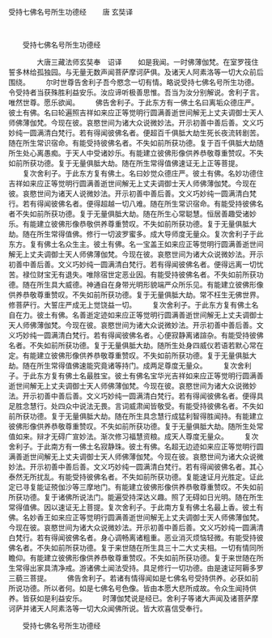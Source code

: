   受持七佛名号所生功德经
                        　　唐 玄奘译

                        
        　      


　　受持七佛名号所生功德经

　　　　大唐三藏法师玄奘奉　诏译
　　如是我闻。一时佛薄伽梵。在室罗筏住誓多林给孤独园。与无量无数声闻菩萨摩诃萨俱。及诸天人阿素洛等一切大众前后围绕。
　　尔时世尊告舍利子吾今愍念一切有情。略说受持七佛名号所生功德。令受持者当获殊胜利益安乐。汝应谛听极善思惟。吾当为汝分别解说。舍利子言。唯然世尊。愿乐欲闻。
　　佛告舍利子。于此东方有一佛土名曰离垢众德庄严。彼土有佛。名曰轮遍照吉祥如来应正等觉明行圆满善逝世间解无上丈夫调御士天人师佛薄伽梵。今现在彼。哀愍世间为诸大众说微妙法。开示初善中善后善。文义巧妙纯一圆满清白梵行。若有得闻彼佛名者。便超百千俱胝大劫生死长夜流转剧苦。随在所生常识宿命。有能受持彼佛名者。不失如前所获功德。复于百千俱胝大劫随所生处心离愚痴。于天人中受诸妙乐。有能建立彼佛形像供养恭敬尊重赞叹。不失如前所获功德。复于无量俱胝大劫。随在所生常得值佛速证无上正等菩提。
　　复次舍利子。于此东方复有佛土。名曰妙觉众德庄严。彼土有佛。名妙功德住吉祥如来应正等觉明行圆满善逝世间解无上丈夫调御士天人师佛薄伽梵。今现在彼。哀愍世间为诸天人说微妙法。开示初善中善后善。文义巧妙纯一圆满清白梵行。若有得闻彼佛名者。便得超越一切八难。随在所生常识宿命。有能受持彼佛名者不失如前所获功德。复于无量俱胝大劫。随在所生心常聪慧。恒居善趣受诸妙乐。有能建立彼佛形像恭敬供养尊重赞叹。不失如前所获功德。复于无量俱胝大劫。随在所生常得值佛。修行一切波罗蜜多。成大导师度无量众。复次舍利子于此东方。复有佛土名众生主。彼土有佛。名一宝盖王如来应正等觉明行圆满善逝世间解无上丈夫调御士天人师佛薄伽梵。今现在彼。哀愍世间为诸大众说微妙法。开示初善中善后善。文义巧妙纯一圆满清白梵行。若有得闻彼佛名者。便得远离一切忧苦。禄位财宝无有退失。唯除宿世定恶业因。有能受持彼佛名者。不失如前所获功德。随在所生具大威德。神通自在身带光明形貌端严众所乐见。有能建立彼佛形像供养恭敬尊重赞叹。不失如前所获功德。复于无量俱胝大劫。常不枉生无佛世界。修菩萨行。大誓庄严成无上觉饶益一切。
　　复次舍利子。于此东方复有佛土名自在力。彼土有佛。名善逝定迹如来应正等觉明行圆满善逝世间解无上丈夫调御士天人师佛薄伽梵。今现在彼。哀愍世间为诸大众说微妙法。开示初善中善后善。文义巧妙纯一圆满清白梵行。若有得闻彼佛名者。心便寂静离诸諠杂。有能受持彼佛名者。不失如前所获功德。复于无量俱胝大劫。随所生处身四威仪若语若默心常在定。有能建立彼佛形像供养恭敬尊重赞叹。不失如前所获功德。复于无量俱胝大劫。随在所生常得值佛速能究竟诸等持门。成两足尊度无量众。
　　复次舍利子。于此东方复有佛土名最胜宝。彼土有佛名宝华光吉祥如来应正等觉明行圆满善逝世间解无上丈夫调御士天人师佛薄伽梵。今现在彼。哀愍世间为诸大众说微妙法。开示初善中善后善。文义巧妙纯一圆满清白梵行。若有得闻彼佛名者。便得具足胜念慧行。处四众中说法无畏。言词威肃闻皆敬受。有能受持彼佛名者。不失如前所获功德。复于无量俱胝大劫。随在所生具念慧行成猛利智得胜闻持。有能建立彼佛形像供养恭敬尊重赞叹。不失如前所获功德。复于无量俱胝大劫。随所生处常值如来。辩才无碍广宣妙法。渐次修习福慧资粮。成天人尊度无量众。
　　复次舍利子。于此南方有一佛土名寂静珠。彼土有佛。名超无边迹如来应正等觉明行圆满善逝世间解无上丈夫调御士天人师佛薄伽梵。今现在彼。哀愍世间为诸大众说微妙法。开示初善中善后善。文义巧妙纯一圆满清白梵行。若有得闻彼佛名者。其心泰然无所扰乱。有能受持彼佛名者。不失如前所获功德。复能速证月光胜定。证此定已寻复能证殑伽沙等三摩地门。有能建立彼佛形像供养恭敬尊重赞叹。不失如前所获功德。复于诸佛所说法门。能遍受持深达义趣。照了无碍如日光明。随在所生常得值佛。因以速证无上菩提。复次舍利子。于此南方复有佛土名最上香。彼土有佛。名妙香王如来应正等觉明行圆满善逝世间解无上丈夫调御士天人师佛薄伽梵。今现在彼。哀愍世间为诸大众说微妙法。开示初善中善后善。文义巧妙纯一圆满清白梵行。若有得闻彼佛名者。身心调畅离诸粗重。恶业消灭烦恼轻微。有能受持彼佛名者。不失如前所获功德。复于来世随在所生具三十二大丈夫相。一切有情同所瞻仰。有能建立彼佛形像供养恭敬尊重赞叹。不失如前所获功德。复于来世随在所生常得出家具清净戒。游诸佛土闻法受持。具足修行一切功德。由是速证阿耨多罗三藐三菩提。
　　佛告舍利子。若诸有情得闻如是七佛名号受持供养。必获如前所说功德。所以者何。如是七佛名号色像。皆由本愿大悲所成故。令众生闻持供养。皆获如是利益安乐。
　　时薄伽梵说是经已。舍利子等诸大声闻及诸菩萨摩诃萨并诸天人阿素洛等一切大众闻佛所说。皆大欢喜信受奉行。

　　受持七佛名号所生功德经


